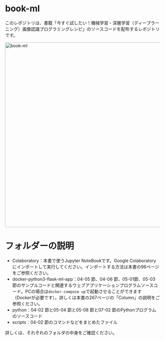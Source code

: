 # book-ml

このレポジトリは、書籍「今すぐ試したい！機械学習・深層学習（ディープラーニング）画像認識プログラミングレシピ」のソースコードを配布するレポジトリです。

<img src="assets/book-ml.jpg" alt="book-ml" width="600">

# フォルダーの説明

* Colaboratory：本書で使うJupyter NoteBookです。Google Colaboratoryにインポートして実行してください。インポートする方法は本書の96ページをご参照ください。
* docker-python3-flask-ml-app：04-05 節、04-06 節、05-01節、05-03 節のサンプルコードと関連するウェブアプリケーションプログラムソースコード。PCの場合は```docker-compose up```で起動させることができます（Dockerが必要です）。詳しくは本書の267ページの「Column」の説明をご参照ください。
* python：04-02 節と05-04 節と05-08 節と07-02 節のPythonプログラムのソースコード
* scripts：04-02 節のコマンドなどをまとめたファイル

詳しくは、それぞれのフォルダの中身をご確認ください。


